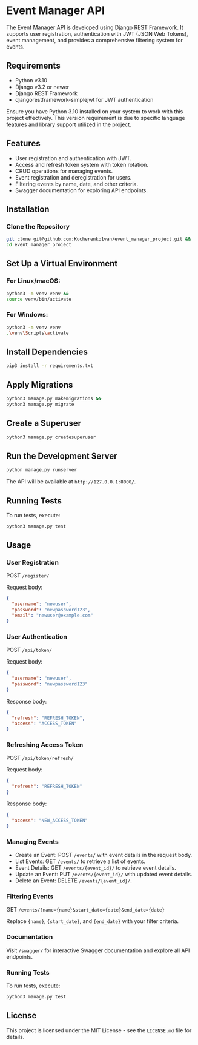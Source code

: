 # Event Manager API

The Event Manager API is developed using Django REST Framework. It supports user registration, authentication with JWT (JSON Web Tokens), event management, and provides a comprehensive filtering system for events.
## Requirements

- Python v3.10
- Django v3.2 or newer
- Django REST Framework
- djangorestframework-simplejwt for JWT authentication

Ensure you have Python 3.10 installed on your system to work with this project effectively. This version requirement is due to specific language features and library support utilized in the project.


## Features

- User registration and authentication with JWT.
- Access and refresh token system with token rotation.
- CRUD operations for managing events.
- Event registration and deregistration for users.
- Filtering events by name, date, and other criteria.
- Swagger documentation for exploring API endpoints.

## Installation

### Clone the Repository

```bash
git clone git@github.com:Kucherenko1van/event_manager_project.git &&
cd event_manager_project
```

## Set Up a Virtual Environment

### For Linux/macOS:

```bash
python3 -m venv venv &&
source venv/bin/activate
```

### For Windows:

```bash
python3 -m venv venv
.\venv\Scripts\activate
```

## Install Dependencies

```bash
pip3 install -r requirements.txt
```

## Apply Migrations

```bash
python3 manage.py makemigrations &&
python3 manage.py migrate
```

## Create a Superuser

```bash
python3 manage.py createsuperuser
```

## Run the Development Server

```bash
python manage.py runserver
```

The API will be available at `http://127.0.0.1:8000/`.


## Running Tests

To run tests, execute:
```bash
python3 manage.py test
````

## Usage

### User Registration
POST `/register/`

Request body:

```json
{
  "username": "newuser",
  "password": "newpassword123",
  "email": "newuser@example.com"
}
```

### User Authentication
POST `/api/token/`

Request body:

```json
{
  "username": "newuser",
  "password": "newpassword123"
}
```

Response body:

```json
{
  "refresh": "REFRESH_TOKEN",
  "access": "ACCESS_TOKEN"
}
```

### Refreshing Access Token
POST `/api/token/refresh/`

Request body:

```json
{
  "refresh": "REFRESH_TOKEN"
}
```

Response body:

```json
{
  "access": "NEW_ACCESS_TOKEN"
}
```

### Managing Events

* Create an Event: POST `/events/` with event details in the request body.
* List Events: GET `/events/` to retrieve a list of events.
* Event Details: GET `/events/{event_id}/` to retrieve event details.
* Update an Event: PUT `/events/{event_id}/` with updated event details.
* Delete an Event: DELETE `/events/{event_id}/`.

### Filtering Events
GET `/events/?name={name}&start_date={date}&end_date={date}`

Replace `{name}`, `{start_date}`, and `{end_date}` with your filter criteria.

### Documentation
Visit `/swagger/` for interactive Swagger documentation and explore all API endpoints.

### Running Tests
To run tests, execute:

```bash
python3 manage.py test
```

## License
This project is licensed under the MIT License - see the `LICENSE.md` file for details.